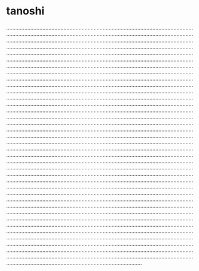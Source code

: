 # tanoshi
......................................................................................................................................................................................................................................................................................................................................................................................................................................................................................................................................................................................................................................................................................................................................................................................................................................................................................................................................................................................................................................................................................................................................................................................................................................................................................................................................................................................................................................................................................................................................................................................................................................................................................................................................................................................................................................................................................................................................................................................................................................................................................................................................................................................................................................................................................................................................................................................................................................................................................................................................................................................................................................................................................................................................................................................................................................................................................................................................................................................................................................................................................................................................................................................................................................................................................................................................................................................................................................................................................................................................................................................................................................................................................................................................................................................................................................................................................................................................................................................................................................................................................................................................................................................................................................................................................................................................................................................................................................................................................................................................................................................................................................................................................................................................................................................................................................................................